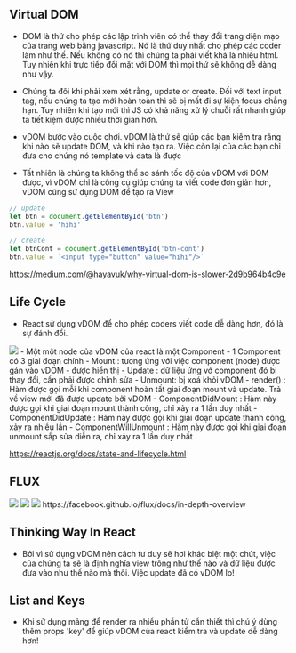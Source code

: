
## Virtual DOM 
- DOM là thứ cho phép các lập trình viên có thể thay đổi trang diện mạo của trang web bằng javascript. Nó là thứ duy nhất cho phép các coder làm như thế. Nếu không có nó thì chúng ta phải viết khá là nhiều html. Tuy nhiên khi trực tiếp đối mặt với DOM thì mọi thứ sẽ không dễ dàng như vậy.

- Chúng ta đôi khi phải xem xét rằng, update or create. Đối với text input tag, nếu chúng ta tạo mới hoàn toàn thì sẽ bị mất đi sự kiện focus chẳng hạn. Tuy nhiên khi tạo mới thì JS có khả năng xử lý chuỗi rất nhanh giúp ta tiết kiệm được nhiều thời gian hơn.

- vDOM bước vào cuộc chơi. vDOM là thứ sẽ giúp các bạn kiểm tra rằng khi nào sẽ update DOM, và khi nào tạo ra. Việc còn lại của các bạn chỉ đưa cho chúng nó template và data là được

- Tất nhiên là chúng ta không thể so sánh tốc độ của vDOM với DOM được, vì vDOM chỉ là công cụ giúp chúng ta viết code đơn giản hơn, vDOM cũng sử dụng DOM để tạo ra View 

```js
// update
let btn = document.getElementById('btn')
btn.value = 'hihi'

// create 
let btnCont = document.getElementById('btn-cont')
btn.value = `<input type="button" value="hihi"/>`

```
https://medium.com/@hayavuk/why-virtual-dom-is-slower-2d9b964b4c9e

## Life Cycle
- React sử dụng vDOM để cho phép coders viết code dễ dàng hơn, đó là sự đánh đổi.
<img src="https://cdn-images-1.medium.com/max/1800/0*OoDfQ7pzAqg6yETH.">
- Một một node của vDOM của react là một Component
- 1 Component có 3 giai đoạn chính 
    - Mount  : tương ứng với việc component (node) được gán vào vDOM - được hiển thị
    - Update : dữ liệu ứng vớ component đó bị thay đổi, cần phải được chỉnh sửa 
    - Unmount: bị xoá khỏi vDOM
- render()             : Hàm được gọi mỗi khi component hoàn tất giai đoạn mount và update. Trả về view mới đã được update bởi vDOM
- ComponentDidMount    : Hàm này được gọi khi giai đoạn mount thành công, chỉ xảy ra 1 lần duy nhất
- ComponentDidUpdate   : Hàm này được gọi khi giai đoạn update thành công, xảy ra nhiều lần 
- ComponentWillUnmount : Hàm này được gọi khi giai đoạn unmount sắp sửa diễn ra, chỉ xảy ra 1 lần duy nhất

https://reactjs.org/docs/state-and-lifecycle.html

## FLUX
<img src="https://viblo.asia/uploads/436769b8-f60b-4fb0-99d0-3423dd2608c0.png">  
<img src="https://viblo.asia/uploads/91c984ab-c6fc-4b09-8427-33ec0968a687.png">  
<img src="https://images.viblo.asia/71fc0f22-1381-49df-8d5d-1314bd5c77a4.png">  
https://facebook.github.io/flux/docs/in-depth-overview

## Thinking Way In React
- Bởi vì sử dụng vDOM nên cách tư duy sẽ hơi khác biệt một chút, việc của chúng ta sẽ là định nghĩa view trông như thế nào và dữ liệu được đưa vào như thế nào mà thôi. Việc update đã có vDOM lo!

## List and Keys
- Khi sử dụng mảng để render ra nhiều phần tử cần thiết thì chú ý dùng thêm props 'key' để giúp vDOM của react kiểm tra và update dễ dàng hơn!

